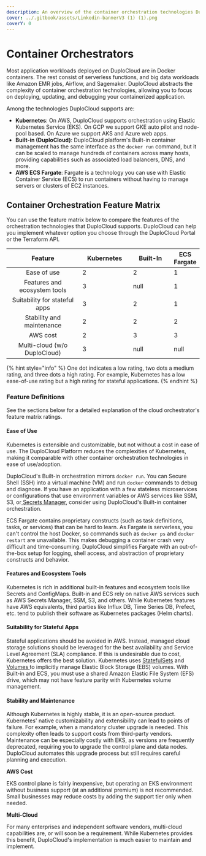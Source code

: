 ```yaml
---
description: An overview of the container orchestration technologies DuploCloud supports
cover: ../.gitbook/assets/Linkedin-bannerV3 (1) (1).png
coverY: 0
---
```


# Container Orchestrators

Most application workloads deployed on DuploCloud are in Docker containers. The rest consist of serverless functions, and big data workloads like Amazon EMR jobs, Airflow, and Sagemaker. DuploCloud abstracts the complexity of container orchestration technologies, allowing you to focus on deploying, updating, and debugging your containerized application.&#x20;

Among the technologies DuploCloud supports are:

* **Kubernetes**: On AWS, DuploCloud supports orchestration using Elastic Kubernetes Service (EKS). On GCP we support GKE auto pilot and node-pool based. On Azure we support AKS and Azure web apps.&#x20;
* **Built-in (DuploCloud)**: DuploCloud platform's Built-in container management has the same interface as the `docker run` command, but it can be scaled to manage hundreds of containers across many hosts, providing capabilities such as associated load balancers, DNS, and more.
* **AWS ECS Fargate**: Fargate is a technology you can use with Elastic Container Service (ECS) to run containers without having to manage servers or clusters of EC2 instances.&#x20;

## Container Orchestration Feature Matrix

You can use the feature matrix below to compare the features of the orchestration technologies that DuploCloud supports. DuploCloud can help you implement whatever option you choose through the DuploCloud Portal or the Terraform API.

<table><thead><tr><th width="276.71428571428567" align="center">Feature</th><th width="150" data-type="rating" data-max="3">Kubernetes</th><th width="150" data-type="rating" data-max="3">Built-In</th><th data-type="rating" data-max="3">ECS Fargate</th></tr></thead><tbody><tr><td align="center">Ease of use</td><td>2</td><td>2</td><td>1</td></tr><tr><td align="center">Features and ecosystem tools</td><td>3</td><td>null</td><td>1</td></tr><tr><td align="center">Suitability for stateful apps</td><td>3</td><td>2</td><td>1</td></tr><tr><td align="center">Stability and maintenance</td><td>2</td><td>2</td><td>2</td></tr><tr><td align="center">AWS cost</td><td>2</td><td>3</td><td>3</td></tr><tr><td align="center">Multi-cloud (w/o DuploCloud)</td><td>3</td><td>null</td><td>null</td></tr></tbody></table>

{% hint style="info" %}
One dot indicates a low rating, two dots a medium rating, and three dots a high rating. For example, Kubernetes has a low ease-of-use rating but a high rating for stateful applications.
{% endhint %}

### **Feature Definitions**

See the sections below for a detailed explanation of the cloud orchestrator's feature matrix ratings.&#x20;

#### **Ease of Use**

Kubernetes is extensible and customizable, but not without a cost in ease of use. The DuploCloud Platform reduces the complexities of Kubernetes, making it comparable with other container orchestration technologies in ease of use/adoption.

DuploCloud's Built-in orchestration mirrors `docker run`. You can Secure Shell (SSH) into a virtual machine (VM) and run `docker` commands to debug and diagnose. If you have an application with a few stateless microservices or configurations that use environment variables or AWS services like SSM, S3, or[ Secrets Manager](../overview/aws-services/containers/passing-config-and-secrets.md#aws-secrets-manager), consider using DuploCloud's Built-in container orchestration.

ECS Fargate contains proprietary constructs (such as task definitions, tasks, or services) that can be hard to learn. As Fargate is serverless, you can't control the host Docker, so commands such as `docker ps` and `docker restart` are unavailable. This makes debugging a container crash very difficult and time-consuming. DuploCloud simplifies Fargate with an out-of-the-box setup for logging, shell access, and abstraction of proprietary constructs and behavior.

#### **Features and Ecosystem Tools**&#x20;

Kubernetes is rich in additional built-in features and ecosystem tools like Secrets and ConfigMaps. Built-in and ECS rely on native AWS services such as AWS Secrets Manager, SSM, S3, and others. While Kubernetes features have AWS equivalents, third parties like Influx DB, Time Series DB, Prefect, etc. tend to publish their software as Kubernetes packages (Helm charts).&#x20;

#### **Suitability for Stateful Apps**

Stateful applications should be avoided in AWS. Instead, managed cloud storage solutions should be leveraged for the best availability and Service Level Agreement (SLA) compliance. If this is undesirable due to cost, Kubernetes offers the best solution. Kubernetes uses [StatefulSets](https://kubernetes.io/docs/concepts/workloads/controllers/statefulset/) and [Volumes ](https://kubernetes.io/docs/concepts/storage/volumes/)to implicitly manage Elastic Block Storage (EBS) volumes. With Built-in and ECS, you must use a shared Amazon Elastic File System (EFS) drive, which may not have feature parity with Kubernetes volume management.

#### **Stability and Maintenance**&#x20;

Although Kubernetes is highly stable, it is an open-source product. Kubernetes' native customizability and extensibility can lead to points of failure. For example, when a mandatory cluster upgrade is needed. This complexity often leads to support costs from third-party vendors. Maintenance can be especially costly with EKS, as versions are frequently deprecated, requiring you to upgrade the control plane and data nodes. DuploCloud automates this upgrade process but still requires careful planning and execution.

**AWS Cost**

EKS control plane is fairly inexpensive, but operating an EKS environment without business support (at an additional premium) is not recommended. Small businesses may reduce costs by adding the support tier only when needed. &#x20;

**Multi-Cloud**

For many enterprises and independent software vendors, multi-cloud capabilities are, or will soon be a requirement. While Kubernetes provides this benefit, DuploCloud's implementation is much easier to maintain and implement.         &#x20;
